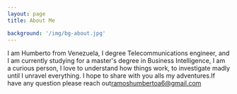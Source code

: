```yaml
---
layout: page
title: About Me

background: '/img/bg-about.jpg'
---
```


I am Humberto from Venezuela, I degree Telecommunications engineer, and I am currently studying for a master's degree in Business Intelligence, I am a curious person, I love to understand how things work, to investigate madly until I unravel everything. I hope to share with you alls my adventures.If have any question please reach out[ramoshumbertoa6@gmail.com](mailto:ramoshumbertoa6@gmail.com)
